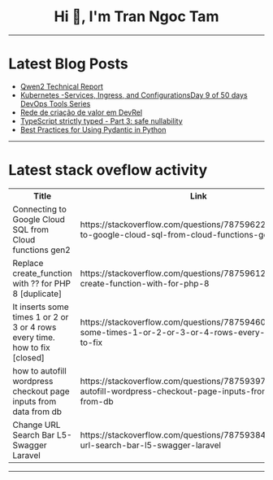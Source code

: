 <h1 align="center">Hi 👋, I'm Tran Ngoc Tam</h1>

---

# Latest Blog Posts 
<!-- BLOG-POST-LIST:START -->
- [Qwen2 Technical Report](https://dev.to/mikeyoung44/qwen2-technical-report-o8c)
- [Kubernetes -Services, Ingress, and ConfigurationsDay 9 of 50 days DevOps Tools Series](https://dev.to/shivam_agnihotri/kubernetes-services-ingress-and-configurationsday-9-of-50-days-devops-tools-series-95b)
- [Rede de criação de valor em DevRel](https://dev.to/awdren/rede-de-criacao-de-valor-em-devrel-25n)
- [TypeScript strictly typed - Part 3: safe nullability](https://dev.to/cyrilletuzi/typescript-strictly-typed-part-3-safe-nullability-38mf)
- [Best Practices for Using Pydantic in Python](https://dev.to/devasservice/best-practices-for-using-pydantic-in-python-2021)
<!-- BLOG-POST-LIST:END -->

---

# Latest stack oveflow activity
<table>
  <tr><th>Title</th><th>Link</th></tr>
  <!-- STACKOVERFLOW:START --><tr><td>Connecting to Google Cloud SQL from Cloud functions gen2</td><td>https://stackoverflow.com/questions/78759622/connecting-to-google-cloud-sql-from-cloud-functions-gen2</td></tr><tr><td>Replace create_function with ?? for PHP 8 [duplicate]</td><td>https://stackoverflow.com/questions/78759612/replace-create-function-with-for-php-8</td></tr><tr><td>It inserts some times 1 or 2 or 3 or 4 rows every time. how to fix [closed]</td><td>https://stackoverflow.com/questions/78759460/it-inserts-some-times-1-or-2-or-3-or-4-rows-every-time-how-to-fix</td></tr><tr><td>how to autofill wordpress checkout page inputs from data from db</td><td>https://stackoverflow.com/questions/78759397/how-to-autofill-wordpress-checkout-page-inputs-from-data-from-db</td></tr><tr><td>Change URL Search Bar L5-Swagger Laravel</td><td>https://stackoverflow.com/questions/78759384/change-url-search-bar-l5-swagger-laravel</td></tr><!-- STACKOVERFLOW:END -->
</table>

---


